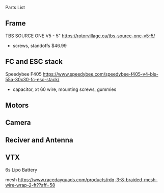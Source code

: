 Parts List

## Frame
TBS SOURCE ONE V5 - 5"
https://rotorvillage.ca/tbs-source-one-v5-5/
- screws, standoffs
$46.99

## FC and ESC stack
Speedybee F405
https://www.speedybee.com/speedybee-f405-v4-bls-55a-30x30-fc-esc-stack/
- capacitor, xt 60 wire, mounting screws, gummies

## Motors


## Camera


## Reciver and Antenna


## VTX



6s Lipo Battery

mesh
https://www.racedayquads.com/products/rdq-3-8-braided-mesh-wire-wrap-2-ft??aff=58
